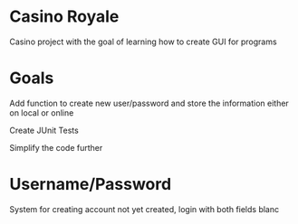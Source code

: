 # Casino Royale

Casino project with the goal of learning how to create GUI for programs

# Goals

Add function to create new user/password and store the information either on local or online

Create JUnit Tests

Simplify the code further

# Username/Password

System for creating account not yet created, login with both fields blanc

